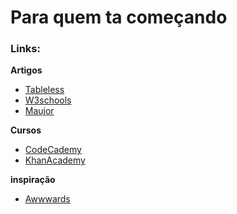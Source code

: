 # Para quem ta começando

### Links:
<strong>Artigos</strong>
- [Tableless](http://tableless.com.br/)
- [W3schools](http://www.w3schools.com/)
- [Maujor](http://www.maujor.com/index.php/)

<strong>Cursos</strong>
- [CodeCademy](https://www.codecademy.com/pt/)
- [KhanAcademy](https://pt.khanacademy.org/)

<strong>inspiração</strong>
- [Awwwards](www.awwwards.com/)
